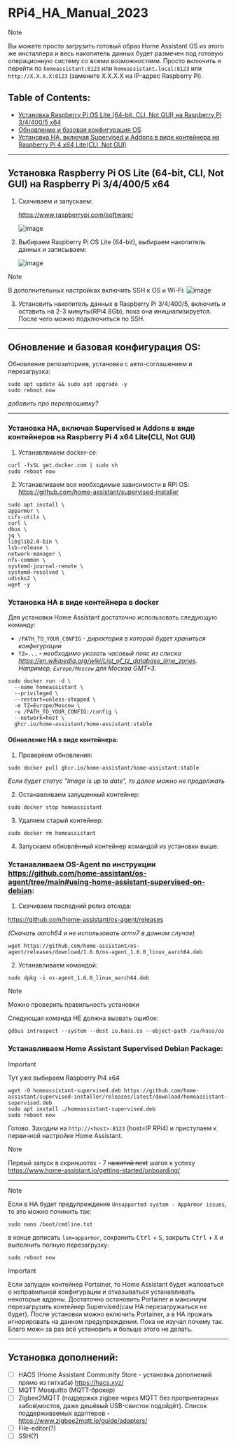 # RPi4_HA_Manual_2023

  > [!NOTE]  
  > Вы можете просто загрузить готовый образ Home Assistant OS из этого же инсталлера и весь накопитель данных будет размечен под готовую операционную систему со всеми возможностями. Просто включить и перейти по `homeassistant:8123` или `homeassistant.local:8123` или `http://X.X.X.X:8123` (замените X.X.X.X на IP-адрес Raspberry Pi).


## Table of Contents:
* [Установка Raspberry Pi OS Lite (64-bit, CLI, Not GUI) на Raspberry Pi 3/4/400/5 x64](#iso)
* [Обновление и базовая конфигурация OS](#OS)
* [Установка HA, включая Supervised и Addons в виде контейнера на Raspberry Pi 4 x64 Lite(CLI, Not GUI)](#software)

---

<a name="iso"></a>
## Установка Raspberry Pi OS Lite (64-bit, CLI, Not GUI) на Raspberry Pi 3/4/400/5 x64 
  1. Скачиваем и запускаем:
     
     https://www.raspberrypi.com/software/
     
     ![image](https://github.com/BashSer/RPi4_HA_Manual_2023/assets/37932617/97e75b93-86fe-4f04-bd65-ec59339ed30d)

  2. Выбираем Raspberry Pi OS Lite (64-bit), выбираем накопитель данных и записываем:
     
     ![image](https://github.com/BashSer/RPi4_HA_Manual_2023/assets/37932617/43f57fa7-a905-4872-8fa1-33b250614c7f)

  >[!NOTE]
  >В дополнительных настройках включить SSH к OS и Wi-Fi:
  >![image](https://github.com/BashSer/RPi4_HA_Manual_2023/assets/37932617/dda00ac6-f8d9-436d-a823-1522ed64b94d)
  
  3. Установить накопитель данных в Raspberry Pi 3/4/400/5, включить и оставить на 2-3 минуты(RPi4 8Gb), пока она инициализируется. После чего можно подключиться по SSH.

---

<a name="OS"></a>
## Обновление и базовая конфигурация OS:
Обновление репозиториев, установка с авто-соглашением и перезагрузка:
```
sudo apt update && sudo apt upgrade -y
sudo reboot now
```
_добавить про перепрошивку?_

---

<a name="software"></a>
### Установка HA, включая Supervised и Addons в виде контейнеров на Raspberry Pi 4 x64 Lite(CLI, Not GUI)

  1. Устанавлвиаем docker-ce:
  ```
  curl -fsSL get.docker.com | sudo sh
  sudo reboot now
  ```
  2. Устанавливаем все необходимые зависимости в RPi OS:
    https://github.com/home-assistant/supervised-installer
  ```
  sudo apt install \
  apparmor \
  cifs-utils \
  curl \
  dbus \
  jq \
  libglib2.0-bin \
  lsb-release \
  network-manager \
  nfs-common \
  systemd-journal-remote \
  systemd-resolved \
  udisks2 \
  wget -y
  ```

### Установка HA в виде контейнера в docker
  Для установки Home Assistant достаточно использовать следующую команду:
  - ```/PATH_TO_YOUR_CONFIG``` *- директория в которой будет храниться конфигурации*
  - ```TZ=...``` *- необходимо указать часовый пояс из списка https://en.wikipedia.org/wiki/List_of_tz_database_time_zones. Например, ```Europe/Moscow``` для Москва GMT+3.*
```
sudo docker run -d \
  --name homeassistant \
  --privileged \
  --restart=unless-stopped \
  -e TZ=Europe/Moscow \
  -v /PATH_TO_YOUR_CONFIG:/config \
  --network=host \
  ghcr.io/home-assistant/home-assistant:stable
```

#### Обновление HA в виде контейнера:
  1. Проверяем обновления:
```
sudo docker pull ghcr.io/home-assistant/home-assistant:stable
```
  _Если будет статус "Image is up to date", то далее можно не продолжать_
  
  2. Останавливаем запущенный контейнер:
```
sudo docker stop homeassistant
```
  3. Удаляем старый контейнер:
```
sudo docker rm homeassistant
```
  4. Запускаем обновлённый контейнер командой из установки выше.

### Устанавливаем OS-Agent по инструкции https://github.com/home-assistant/os-agent/tree/main#using-home-assistant-supervised-on-debian:

  1. Скачиваем последний релиз отсюда:
    
  https://github.com/home-assistant/os-agent/releases
    
  *(Скачать aarch64 и не использовать armv7 в данном случае)*
```
wget https://github.com/home-assistant/os-agent/releases/download/1.6.0/os-agent_1.6.0_linux_aarch64.deb
```
    
  2. Устанавливаем командой:
```
sudo dpkg -i os-agent_1.6.0_linux_aarch64.deb
```
  >[!NOTE]
  >Можно проверить правильность установки
  >
  >Следующая команда НЕ должна вызвать ошибок:
  >```
  >gdbus introspect --system --dest io.hass.os --object-path /io/hass/os
  >```

### Устанавливаем Home Assistant Supervised Debian Package:
>[!IMPORTANT]
>Тут уже выбираем Raspberry Pi4 x64
```
wget -O homeassistant-supervised.deb https://github.com/home-assistant/supervised-installer/releases/latest/download/homeassistant-supervised.deb
sudo apt install ./homeassistant-supervised.deb
sudo reboot now
```

Готово. Заходим на ```http://<host>:8123``` (host=IP RPi4) и приступаем к первичной настройке Home Assistant.

> [!NOTE]
>Первый запуск в скриншотах - 7 ~~нажатий next~~ шагов к успеху
>https://www.home-assistant.io/getting-started/onboarding/
---

> [!NOTE]
> Если в HA будет предупреждение `Unsupported system - AppArmor issues`, то это можно починить так:
> ```
>sudo nano /boot/cmdline.txt
> ```
> в конце дописать `lsm=apparmor`, сохранить <kbd>Ctrl</kbd> + <kbd>S</kbd>, закрыть <kbd>Ctrl</kbd> + <kbd>X</kbd> и выполнить полную перезагрузку:
> ```
> sudo reboot now
> ```

> [!IMPORTANT]
> Если запущен контейнер Portainer, то Home Assistant будет жаловаться о неправильной конфигурации и отказываться устанавливать некоторые аддоны. Достаточно остановить Portainer и максимум перезагрузить контейнер Supervised(сам HA перезагружаться не будет). После установки можно включить Portainer, а в HA прожать игнорировать на данном предупреждении. Пока не изучал почему так. Благо можн за раз всё установить и больше этого не делать.

---

## Установка дополнений:
- [ ] HACS (Home Assistant Community Store - установка дополнений прямо из гитхаба) https://hacs.xyz/
- [ ] MQTT Mosquitto (MQTT-брокер)
- [ ] Zigbee2MQTT (поддержка zigbee через MQTT без проприетарных хабов\мостов, даже дешёвый USB-свисток подойдёт). Список поддерживаемых адаптеров - https://www.zigbee2mqtt.io/guide/adapters/
- [ ] File-editor(?)
- [ ] SSH(?)
